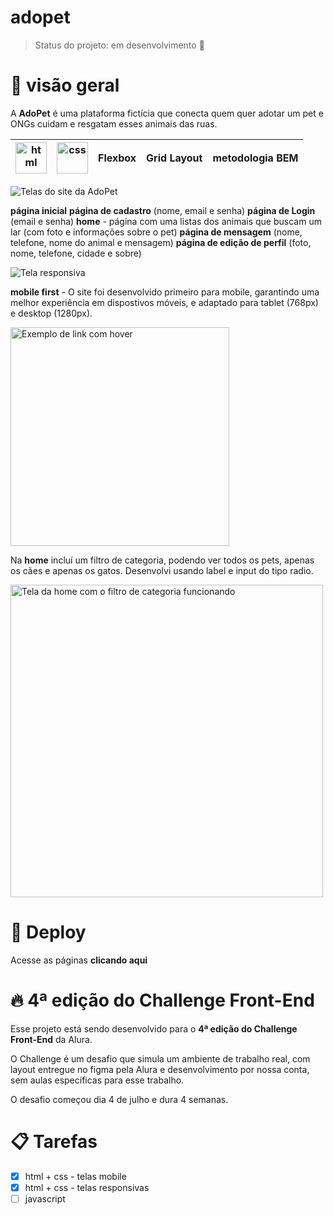 # adopet


> Status do projeto: em desenvolvimento 🚧


# 🐾 visão geral

A **AdoPet** é uma plataforma fictícia que conecta quem quer adotar um pet e ONGs cuidam e resgatam esses animais das ruas.


| <img src="https://cdn.jsdelivr.net/gh/devicons/devicon/icons/html5/html5-original-wordmark.svg" width="50px" alt="html"/> | <img src="https://cdn.jsdelivr.net/gh/devicons/devicon/icons/css3/css3-original-wordmark.svg" width="50px" alt="css"/> | Flexbox | Grid Layout | metodologia BEM |
|--- |--- |--- |--- |--- |


![Telas do site da AdoPet](https://user-images.githubusercontent.com/95448638/178613961-a9d201e8-6909-45e5-83cb-d5f851d507db.jpg)


**página inicial**
**página de cadastro** (nome, email e senha)
**página de Login** (email e senha)
**home** - página com uma listas dos animais que buscam um lar (com foto e informações sobre o pet)
**página de mensagem** (nome, telefone, nome do animal e mensagem)
**página de edição de perfil** (foto, nome, telefone, cidade e sobre)


![Tela responsiva](https://user-images.githubusercontent.com/95448638/178613975-e0a66245-4450-4370-b373-dc6fa59e4ef4.jpg)


**mobile first** - O site foi desenvolvido primeiro para mobile, garantindo uma melhor experiência em dispostivos móveis, e adaptado para tablet (768px) e desktop (1280px).


<img src="https://user-images.githubusercontent.com/95448638/178614696-713f6a37-1667-433f-951d-740daab8401d.jpg" width="350px" alt="Exemplo de link com hover"/>


Na **home** incluí um filtro de categoria, podendo ver todos os pets, apenas os cães e apenas os gatos. Desenvolvi usando label e input do tipo radio.


<img src="https://user-images.githubusercontent.com/95448638/178614248-63b8978f-2815-4a13-b8d0-33b7b7b489f2.gif" width="500px" alt="Tela da home com o filtro de categoria funcionando"/>


# 💾 Deploy

Acesse as páginas **clicando aqui**


# 🔥 4ª edição do Challenge Front-End


Esse projeto está sendo desenvolvido para o **4ª edição do Challenge Front-End** da Alura.

O Challenge é um desafio que simula um ambiente de trabalho real, com layout entregue no figma pela Alura e desenvolvimento por nossa conta, sem aulas específicas para esse trabalho.

O desafio começou dia 4 de julho e dura 4 semanas.


# 📋 Tarefas

- [x] html + css - telas mobile
- [x] html + css - telas responsivas
- [ ] javascript
